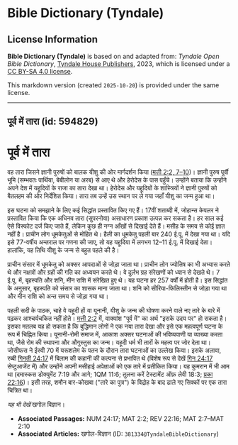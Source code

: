 # Bible Dictionary (Tyndale)

## License Information

**Bible Dictionary (Tyndale)** is based on and adapted from: _Tyndale Open Bible Dictionary_, [Tyndale House Publishers](https://tyndaleopenresources.com/), 2023, which is licensed under a [CC BY-SA 4.0 license](https://creativecommons.org/licenses/by-sa/4.0/legalcode.en).

This markdown version (created `2025-10-20`) is provided under the same license.



--------------------------------

## पूर्व में तारा (id: 594829)

पूर्व में तारा
==============

वह तारा जिसने ज्ञानी पुरुषों को बालक यीशु की ओर मार्गदर्शन किया ([मत्ती 2:2, 7](https://ref.ly/Matt2:2,Matt2:7-Matt2:10)[–](https://ref.ly/Matt2:2)[10](https://ref.ly/Matt2:2,Matt2:7-Matt2:10))। ज्ञानी पुरुष पूर्वी भूमि (सम्भवतः पार्थिया, बेबीलोन या अरब) से आए थे और हेरोदेस के पास पहुँचे। उन्होंने बताया कि उन्होंने अपने देश में यहूदियों के राजा का तारा देखा था। हेरोदेस और यहूदियों के शास्त्रियों ने ज्ञानी पुरुषों को बैतलहम की ओर निर्देशित किया। तारा तब उन्हें उस स्थान पर ले गया जहाँ यीशु का जन्म हुआ था।

इस घटना को समझाने के लिए कई सिद्धांत प्रस्तावित किए गए हैं। 17वीं शताब्दी में, जोहान्स केपलर ने प्रस्तावित किया कि एक अधिनव तारा (सुपरनोवा) असाधारण प्रकाश उत्पन्न कर सकता है। हर साल कई ऐसे विस्फोट दर्ज किए जाते हैं, लेकिन कुछ ही नग्न आँखों से दिखाई देते हैं। मसीह के समय से कोई ज्ञात नहीं है। प्राचीन लोग धूमकेतुओं से मोहित थे। हैली का धूमकेतु पहली बार 240 ई.पू. में देखा गया था। यदि इसे 77\-वर्षीय अन्तराल पर गणना की जाए, तो यह यहूदिया में लगभग 12–11 ई.पू. में दिखाई देता। हालांकि, यह तिथि यीशु के जन्म से बहुत पहले की है।

प्राचीन संसार में धूमकेतु को अक्सर आपदाओं से जोड़ा जाता था। प्राचीन लोग ज्योतिष का भी अभ्यास करते थे और नक्षत्रों और ग्रहों की गति का अध्ययन करते थे। वे दुर्लभ ग्रह संरेखणों को ध्यान से देखते थे। 7 ई.पू. में, बृहस्पति और शनि, मीन राशि में संरेखित हुए थे। यह घटना हर 257 वर्षों में होती है। इस सिद्धांत के अनुसार, बृहस्पति को संसार का शासक माना जाता था। शनि को सीरिया\-फिलिस्तीन से जोड़ा गया था और मीन राशि को अन्त समय से जोड़ा गया था।

पहली सदी के पाठक, चाहे वे यहूदी हों या यूनानी, यीशु के जन्म की घोषणा करने वाले नए तारे के बारे में पढ़कर आश्चर्यचकित नहीं होते। [मत्ती 2:2](https://ref.ly/Matt2:2) में, वाक्यांश "पूर्व में" का अर्थ "इसके उदय पर" हो सकता है। इसका मतलब यह हो सकता है कि बुद्धिमान लोगों ने एक नया तारा देखा और इसे एक महत्वपूर्ण घटना के रूप में चिह्नित किया। यूनानी\-रोमी समाज में, आकाश अक्सर घटनाओं की भविष्यवाणी या व्याख्या करता था, जैसे रोम की स्थापना और औगुस्तुस का जन्म। यहूदी धर्म भी तारों के महत्व पर जोर देता था। जोसीफस ने ईस्वी 70 में यरूशलेम के पतन के दौरान तारा घटनाओं का उल्लेख किया। इसके अलावा, रब्बी [गिनती 24:17](https://ref.ly/Num24:17) में बिलाम की कहानी की कल्पना से प्रभावित थे (विशेष रूप से देखें [गिन 24:17](https://ref.ly/Num24:17) सेप्टुआजेंट में) और उन्होंने अपनी मसीहाई अपेक्षाओं को एक तारे में प्रतीकित किया। यह कुमरान में भी आम था (दमास्कस डोक्युमेंट 7:19 और आगे; 1QM 11:6; तुलना करें टेस्टामेंट ऑफ़ लेवी 18:3; [प्रका 22:16](https://ref.ly/Rev22:16))। इसी तरह, शमौन बार\-कोखबा ("तारे का पुत्र") के विद्रोह के बाद ढाले गए सिक्कों पर एक तारा चित्रित था।

*यह भी देखें* खगोल विज्ञान।

* **Associated Passages:** NUM 24:17; MAT 2:2; REV 22:16; MAT 2:7–MAT 2:10
* **Associated Articles:** खगोल-विज्ञान (ID: `381334@TyndaleBibleDictionary`)

